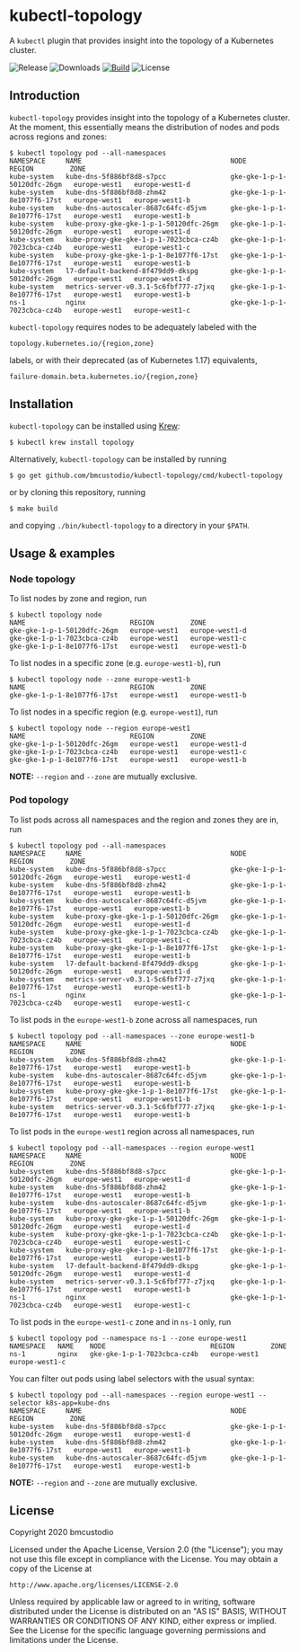 # kubectl-topology

A `kubectl` plugin that provides insight into the topology of a Kubernetes cluster.

![Release](https://img.shields.io/github/v/release/bmcustodio/kubectl-topology)
![Downloads](https://img.shields.io/github/downloads/bmcustodio/kubectl-topology/total?color=green)
[![Build](https://img.shields.io/travis/com/bmcustodio/kubectl-topology)](https://travis-ci.com/bmcustodio/kubectl-topology)
![License](https://img.shields.io/github/license/bmcustodio/kubectl-topology)

## Introduction

`kubectl-topology` provides insight into the topology of a Kubernetes cluster.
At the moment, this essentially means the distribution of nodes and pods across regions and zones:

```shell
$ kubectl topology pod --all-namespaces
NAMESPACE     NAME                                     NODE                          REGION         ZONE
kube-system   kube-dns-5f886bf8d8-s7pcc                gke-gke-1-p-1-50120dfc-26gm   europe-west1   europe-west1-d
kube-system   kube-dns-5f886bf8d8-zhm42                gke-gke-1-p-1-8e1077f6-17st   europe-west1   europe-west1-b
kube-system   kube-dns-autoscaler-8687c64fc-d5jvm      gke-gke-1-p-1-8e1077f6-17st   europe-west1   europe-west1-b
kube-system   kube-proxy-gke-gke-1-p-1-50120dfc-26gm   gke-gke-1-p-1-50120dfc-26gm   europe-west1   europe-west1-d
kube-system   kube-proxy-gke-gke-1-p-1-7023cbca-cz4b   gke-gke-1-p-1-7023cbca-cz4b   europe-west1   europe-west1-c
kube-system   kube-proxy-gke-gke-1-p-1-8e1077f6-17st   gke-gke-1-p-1-8e1077f6-17st   europe-west1   europe-west1-b
kube-system   l7-default-backend-8f479dd9-dkspg        gke-gke-1-p-1-50120dfc-26gm   europe-west1   europe-west1-d
kube-system   metrics-server-v0.3.1-5c6fbf777-z7jxq    gke-gke-1-p-1-8e1077f6-17st   europe-west1   europe-west1-b
ns-1          nginx                                    gke-gke-1-p-1-7023cbca-cz4b   europe-west1   europe-west1-c
```

`kubectl-topology` requires nodes to be adequately labeled with the

```text
topology.kubernetes.io/{region,zone}
```

labels, or with their deprecated (as of Kubernetes 1.17) equivalents,

```
failure-domain.beta.kubernetes.io/{region,zone}
```


## Installation

`kubectl-topology` can be installed using [Krew](https://github.com/kubernetes-sigs/krew):

```shell
$ kubectl krew install topology
```

Alternatively, `kubectl-topology` can be installed by running

```shell
$ go get github.com/bmcustodio/kubectl-topology/cmd/kubectl-topology
```

or by cloning this repository, running

```shell
$ make build
```

and copying `./bin/kubectl-topology` to a directory in your `$PATH`.

## Usage & examples

### Node topology

To list nodes by zone and region, run

```shell
$ kubectl topology node
NAME                          REGION         ZONE
gke-gke-1-p-1-50120dfc-26gm   europe-west1   europe-west1-d
gke-gke-1-p-1-7023cbca-cz4b   europe-west1   europe-west1-c
gke-gke-1-p-1-8e1077f6-17st   europe-west1   europe-west1-b
```

To list nodes in a specific zone (e.g. `europe-west1-b`), run

```shell
$ kubectl topology node --zone europe-west1-b
NAME                          REGION         ZONE
gke-gke-1-p-1-8e1077f6-17st   europe-west1   europe-west1-b
```

To list nodes in a specific region (e.g. `europe-west1`), run

```shell
$ kubectl topology node --region europe-west1
NAME                          REGION         ZONE
gke-gke-1-p-1-50120dfc-26gm   europe-west1   europe-west1-d
gke-gke-1-p-1-7023cbca-cz4b   europe-west1   europe-west1-c
gke-gke-1-p-1-8e1077f6-17st   europe-west1   europe-west1-b
```

**NOTE:** `--region` and `--zone` are mutually exclusive.

### Pod topology

To list pods across all namespaces and the region and zones they are in, run

```shell
$ kubectl topology pod --all-namespaces
NAMESPACE     NAME                                     NODE                          REGION         ZONE
kube-system   kube-dns-5f886bf8d8-s7pcc                gke-gke-1-p-1-50120dfc-26gm   europe-west1   europe-west1-d
kube-system   kube-dns-5f886bf8d8-zhm42                gke-gke-1-p-1-8e1077f6-17st   europe-west1   europe-west1-b
kube-system   kube-dns-autoscaler-8687c64fc-d5jvm      gke-gke-1-p-1-8e1077f6-17st   europe-west1   europe-west1-b
kube-system   kube-proxy-gke-gke-1-p-1-50120dfc-26gm   gke-gke-1-p-1-50120dfc-26gm   europe-west1   europe-west1-d
kube-system   kube-proxy-gke-gke-1-p-1-7023cbca-cz4b   gke-gke-1-p-1-7023cbca-cz4b   europe-west1   europe-west1-c
kube-system   kube-proxy-gke-gke-1-p-1-8e1077f6-17st   gke-gke-1-p-1-8e1077f6-17st   europe-west1   europe-west1-b
kube-system   l7-default-backend-8f479dd9-dkspg        gke-gke-1-p-1-50120dfc-26gm   europe-west1   europe-west1-d
kube-system   metrics-server-v0.3.1-5c6fbf777-z7jxq    gke-gke-1-p-1-8e1077f6-17st   europe-west1   europe-west1-b
ns-1          nginx                                    gke-gke-1-p-1-7023cbca-cz4b   europe-west1   europe-west1-c
```

To list pods in the `europe-west1-b` zone across all namespaces, run

```shell
$ kubectl topology pod --all-namespaces --zone europe-west1-b
NAMESPACE     NAME                                     NODE                          REGION         ZONE
kube-system   kube-dns-5f886bf8d8-zhm42                gke-gke-1-p-1-8e1077f6-17st   europe-west1   europe-west1-b
kube-system   kube-dns-autoscaler-8687c64fc-d5jvm      gke-gke-1-p-1-8e1077f6-17st   europe-west1   europe-west1-b
kube-system   kube-proxy-gke-gke-1-p-1-8e1077f6-17st   gke-gke-1-p-1-8e1077f6-17st   europe-west1   europe-west1-b
kube-system   metrics-server-v0.3.1-5c6fbf777-z7jxq    gke-gke-1-p-1-8e1077f6-17st   europe-west1   europe-west1-b
```

To list pods in the `europe-west1` region across all namespaces, run

```shell
$ kubectl topology pod --all-namespaces --region europe-west1
NAMESPACE     NAME                                     NODE                          REGION         ZONE
kube-system   kube-dns-5f886bf8d8-s7pcc                gke-gke-1-p-1-50120dfc-26gm   europe-west1   europe-west1-d
kube-system   kube-dns-5f886bf8d8-zhm42                gke-gke-1-p-1-8e1077f6-17st   europe-west1   europe-west1-b
kube-system   kube-dns-autoscaler-8687c64fc-d5jvm      gke-gke-1-p-1-8e1077f6-17st   europe-west1   europe-west1-b
kube-system   kube-proxy-gke-gke-1-p-1-50120dfc-26gm   gke-gke-1-p-1-50120dfc-26gm   europe-west1   europe-west1-d
kube-system   kube-proxy-gke-gke-1-p-1-7023cbca-cz4b   gke-gke-1-p-1-7023cbca-cz4b   europe-west1   europe-west1-c
kube-system   kube-proxy-gke-gke-1-p-1-8e1077f6-17st   gke-gke-1-p-1-8e1077f6-17st   europe-west1   europe-west1-b
kube-system   l7-default-backend-8f479dd9-dkspg        gke-gke-1-p-1-50120dfc-26gm   europe-west1   europe-west1-d
kube-system   metrics-server-v0.3.1-5c6fbf777-z7jxq    gke-gke-1-p-1-8e1077f6-17st   europe-west1   europe-west1-b
ns-1          nginx                                    gke-gke-1-p-1-7023cbca-cz4b   europe-west1   europe-west1-c
```

To list pods in the `europe-west1-c` zone and in `ns-1` only, run

```shell
$ kubectl topology pod --namespace ns-1 --zone europe-west1
NAMESPACE   NAME    NODE                          REGION         ZONE
ns-1        nginx   gke-gke-1-p-1-7023cbca-cz4b   europe-west1   europe-west1-c
```

You can filter out pods using label selectors with the usual syntax:

```shell
$ kubectl topology pod --all-namespaces --region europe-west1 --selector k8s-app=kube-dns
NAMESPACE     NAME                                     NODE                          REGION         ZONE
kube-system   kube-dns-5f886bf8d8-s7pcc                gke-gke-1-p-1-50120dfc-26gm   europe-west1   europe-west1-d
kube-system   kube-dns-5f886bf8d8-zhm42                gke-gke-1-p-1-8e1077f6-17st   europe-west1   europe-west1-b
kube-system   kube-dns-autoscaler-8687c64fc-d5jvm      gke-gke-1-p-1-8e1077f6-17st   europe-west1   europe-west1-b
```

**NOTE:** `--region` and `--zone` are mutually exclusive.

## License

Copyright 2020 bmcustodio

Licensed under the Apache License, Version 2.0 (the "License");
you may not use this file except in compliance with the License.
You may obtain a copy of the License at

    http://www.apache.org/licenses/LICENSE-2.0

Unless required by applicable law or agreed to in writing, software
distributed under the License is distributed on an "AS IS" BASIS,
WITHOUT WARRANTIES OR CONDITIONS OF ANY KIND, either express or implied.
See the License for the specific language governing permissions and
limitations under the License.
